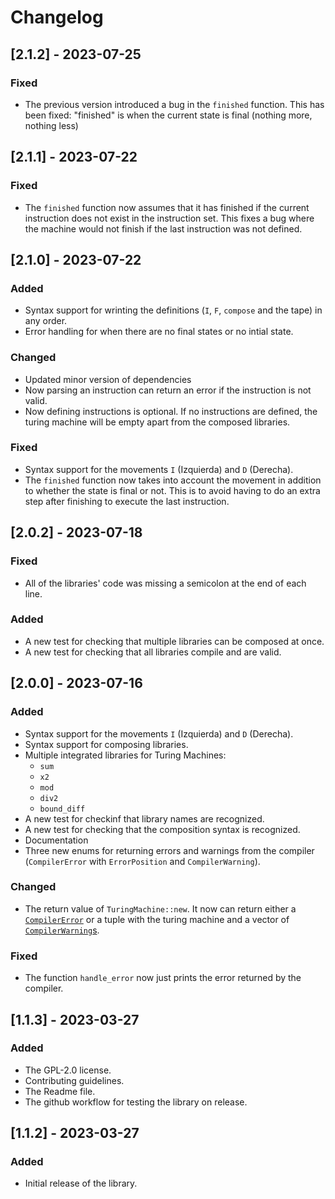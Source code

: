 # Changelog

## [2.1.2] - 2023-07-25
### Fixed
- The previous version introduced a bug in the `finished` function. This has been fixed: "finished" is when the current state is final (nothing more, nothing less)

## [2.1.1] - 2023-07-22
### Fixed
- The `finished` function now assumes that it has finished if the current instruction does not exist in the instruction set. This fixes a bug where the machine would not finish if the last instruction was not defined. 

## [2.1.0] - 2023-07-22
### Added
- Syntax support for wrinting the definitions (`I`, `F`, `compose` and the tape) in any order.
- Error handling for when there are no final states or no intial state.

### Changed
- Updated minor version of dependencies
- Now parsing an instruction can return an error if the instruction is not valid.
- Now defining instructions is optional. If no instructions are defined, the turing machine will be empty apart from the composed libraries.

### Fixed
- Syntax support for the movements `I` (Izquierda) and `D` (Derecha).
- The `finished` function now takes into account the movement in addition to whether the state is final or not. This is to avoid having to do an extra step after finishing to execute the last instruction.

## [2.0.2] - 2023-07-18
### Fixed
- All of the libraries' code was missing a semicolon at the end of each line.

### Added
- A new test for checking that multiple libraries can be composed at once.
- A new test for checking that all libraries compile and are valid.

## [2.0.0] - 2023-07-16
### Added
- Syntax support for the movements `I` (Izquierda) and `D` (Derecha).
- Syntax support for composing libraries.
- Multiple integrated libraries for Turing Machines:
    - `sum`
    - `x2`
    - `mod`
    - `div2`
    - `bound_diff`
- A new test for checkinf that library names are recognized.
- A new test for checking that the composition syntax is recognized.
- Documentation
- Three new enums for returning errors and warnings from the compiler (`CompilerError` with `ErrorPosition` and `CompilerWarning`).

### Changed
- The return value of `TuringMachine::new`. It now can return either a [`CompilerError`](https://docs.rs/turing-lib/latest/turing_lib/enum.CompilerError.html) or a tuple with the turing machine and a vector of [`CompilerWarning`s](https://docs.rs/turing-lib/latest/turing_lib/enum.CompilerWarning.html).

### Fixed
- The function `handle_error` now just prints the error returned by the compiler.


## [1.1.3] - 2023-03-27
### Added
- The GPL-2.0 license.
- Contributing guidelines.
- The Readme file.
- The github workflow for testing the library on release.

## [1.1.2] - 2023-03-27
### Added
- Initial release of the library.